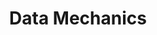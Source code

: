 ---
codehost: https://github.com/datamechanics
facebook: https://facebook.com/Data-Mechanics-101138618217226
linkedin: https://linkedin.com/company/datamechanics
logohandle: datamechanicsco
sort: datamechanics
title: Data Mechanics
twitter: https://x.com/DataMechanics_
website: https://www.datamechanics.co/
---